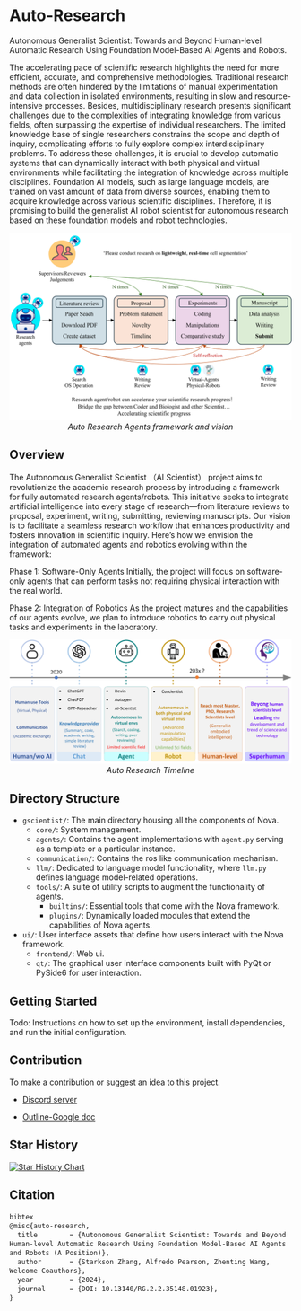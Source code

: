 # Auto-Research
Autonomous Generalist Scientist: Towards and Beyond Human-level Automatic Research Using Foundation Model-Based AI Agents and Robots.

The accelerating pace of scientific research highlights the need for more efficient, accurate, and comprehensive methodologies. Traditional research methods are often hindered by the limitations of manual experimentation and data collection in isolated environments, resulting in slow and resource-intensive processes. Besides, multidisciplinary research presents significant challenges due to the complexities of integrating knowledge from various fields, often surpassing the expertise of individual researchers. The limited knowledge base of single researchers constrains the scope and depth of inquiry, complicating efforts to fully explore complex interdisciplinary problems.
To address these challenges, it is crucial to develop automatic systems that can dynamically interact with both physical and virtual environments while facilitating the integration of knowledge across multiple disciplines. 
Foundation AI models, such as large language models, are trained on vast amount of data from diverse sources, enabling them to acquire knowledge across various scientific disciplines. Therefore, it is promising to build the generalist AI robot scientist for autonomous research based on these foundation models and robot technologies.

<p align="center">
  <img src="docs/images/framework4.png" alt="Framework and Vision">
  <br>
  <em>Auto Research Agents framework and vision</em>
</p>

## Overview

The Autonomous Generalist Scientist （AI Scientist） project aims to revolutionize the academic research process by introducing a framework for fully automated research agents/robots. This initiative seeks to integrate artificial intelligence into every stage of research—from literature reviews to proposal, experiment, writing, submitting, reviewing manuscripts. Our vision is to facilitate a seamless research workflow that enhances productivity and fosters innovation in scientific inquiry. Here’s how we envision the integration of automated agents and robotics evolving within the framework:

Phase 1: Software-Only Agents
Initially, the project will focus on software-only agents that can perform tasks not requiring physical interaction with the real world. 

Phase 2: Integration of Robotics
As the project matures and the capabilities of our agents evolve, we plan to introduce robotics to carry out physical tasks and experiments in the laboratory. 

<p align="center">
  <img src="docs/images/future_timeline.jpg" alt="Futrue timeline">
  <br>
  <em>Auto Research Timeline</em>
</p>

## Directory Structure

- `gscientist/`: The main directory housing all the components of Nova.
  - `core/`: System management.
  - `agents/`: Contains the agent implementations with `agent.py` serving as a template or a particular instance.
  - `communication/`: Contains the ros like communication mechanism.  
  - `llm/`: Dedicated to language model functionality, where `llm.py` defines language model-related operations.
  - `tools/`: A suite of utility scripts to augment the functionality of agents.
    - `builtins/`: Essential tools that come with the Nova framework.
    - `plugins/`: Dynamically loaded modules that extend the capabilities of Nova agents.
- `ui/`: User interface assets that define how users interact with the Nova framework.
  - `frontend/`: Web ui.
  - `qt/`:  The graphical user interface components built with PyQt or PySide6 for user interaction.

## Getting Started

Todo: Instructions on how to set up the environment, install dependencies, and run the initial configuration.

## Contribution

To make a contribution or suggest an idea to this project.

* [Discord server](https://discord.gg/fc2MtCmd)

* [Outline-Google doc](https://docs.google.com/document/d/1fgZlbtTNTKPP3TpHL5X6xJlBxpIoKeellfeJn-V7zSA/edit?usp=sharing)


## Star History

[![Star History Chart](https://api.star-history.com/svg?repos=universea/Auto-Research&type=Date)](https://star-history.com/#universea/Auto-Research&Date)

## Citation
```
bibtex
@misc{auto-research,
  title        = {Autonomous Generalist Scientist: Towards and Beyond Human-level Automatic Research Using Foundation Model-Based AI Agents and Robots (A Position)},
  author       = {Starkson Zhang, Alfredo Pearson, Zhenting Wang, Welcome Coauthors},
  year         = {2024},
  journal      = {DOI: 10.13140/RG.2.2.35148.01923},
}
```
